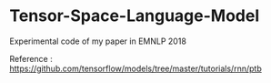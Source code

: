 # Tensor-Space-Language-Model
Experimental code of my paper in EMNLP 2018

Reference : https://github.com/tensorflow/models/tree/master/tutorials/rnn/ptb
